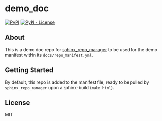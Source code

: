 # demo_doc

<!-- Badges go here on the same line; PyPi doesn't support `\` or single-multi-line (it'll stack vertically) -->
[![PyPI](https://img.shields.io/pypi/v/sphinx-demo-doc)](https://pypi.org/project/sphinx-demo-doc/) [![PyPI - License](https://img.shields.io/pypi/l/sphinx-demo-doc)](https://opensource.org/licenses/MIT)

## About

This is a demo doc repo for [sphinx_repo_manager](https://source.goxbe.io/Core/docs/sphinx_repo_manager) to be used for the demo manifest within its `docs/repo_manifest.yml`.

## Getting Started

By default, this repo is added to the manifest file, ready to be pulled by `sphinx_repo_manager` upon a sphinx-build (`make html`).

## License

MIT
